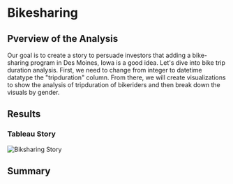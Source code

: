 # Bikesharing
## Pverview of the Analysis
Our goal is to create a story to persuade investors that adding a bike-sharing program in Des Moines, Iowa is a good idea. Let's dive into bike trip duration analysis. First, we need to change from integer to datetime datatype the "tripduration" column. From there, we will create visualizations to show the analysis of tripduration of bikeriders and then break down the visuals by gender.
## Results

### Tableau Story
![Biksharing Story](https://public.tableau.com/views/Challenge14_16329379724140/BikesharingProposal?:language=en-US&:display_count=n&:origin=viz_share_link)
## Summary
